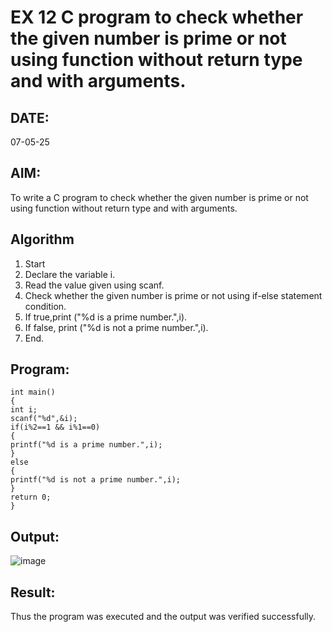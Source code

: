 # EX 12 C program to check whether the given number is prime or not using function without return type and with arguments.
## DATE:
07-05-25
## AIM:
To write a C program to check whether the given number is prime or not using function without return type and with arguments.

## Algorithm
1. Start
2. Declare the variable i.
3. Read the value given using scanf.
4. Check whether the given number is prime or not using if-else statement condition.
5. If true,print ("%d is a prime number.",i).
6. If false, print ("%d is not a prime number.",i).
7. End.
## Program:
```
int main()
{
int i; 
scanf("%d",&i);
if(i%2==1 && i%1==0)
{
printf("%d is a prime number.",i);
}
else
{
printf("%d is not a prime number.",i);
}
return 0;
}
```

## Output:
![image](https://github.com/user-attachments/assets/927af063-4635-4b67-8978-d1ad46cb55ed)



## Result:
Thus the program was executed and the output was verified successfully.

